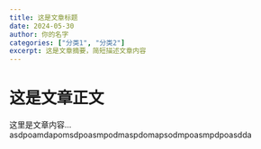 ```yaml
---
title: 这是文章标题
date: 2024-05-30
author: 你的名字
categories: ["分类1", "分类2"]
excerpt: 这是文章摘要，简短描述文章内容
---
```


# 这是文章正文

这里是文章内容...
asdpoamdapomsdpoasmpodmaspdomapsodmpoasmpdpoasdda
